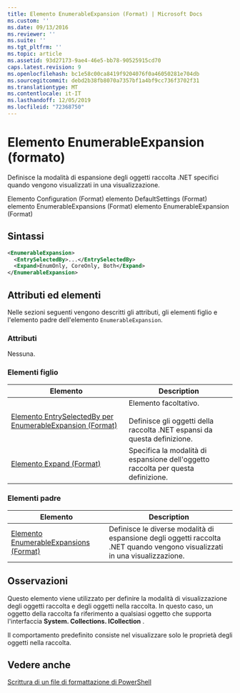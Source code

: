 ```yaml
---
title: Elemento EnumerableExpansion (Format) | Microsoft Docs
ms.custom: ''
ms.date: 09/13/2016
ms.reviewer: ''
ms.suite: ''
ms.tgt_pltfrm: ''
ms.topic: article
ms.assetid: 93d27173-9ae4-46e5-bb78-90525915cd70
caps.latest.revision: 9
ms.openlocfilehash: bc1e58c00ca8419f9204076f0a46050281e704db
ms.sourcegitcommit: debd2b38fb8070a7357bf1a4bf9cc736f3702f31
ms.translationtype: MT
ms.contentlocale: it-IT
ms.lasthandoff: 12/05/2019
ms.locfileid: "72368750"
---
```

# <a name="enumerableexpansion-element-format"></a>Elemento EnumerableExpansion (formato)

Definisce la modalità di espansione degli oggetti raccolta .NET specifici quando vengono visualizzati in una visualizzazione.

Elemento Configuration (Format) elemento DefaultSettings (Format) elemento EnumerableExpansions (Format) elemento EnumerableExpansion (Format)

## <a name="syntax"></a>Sintassi

```xml
<EnumerableExpansion>
  <EntrySelectedBy>...</EntrySelectedBy>
  <Expand>EnumOnly, CoreOnly, Both</Expand>
</EnumerableExpansion>
```

## <a name="attributes-and-elements"></a>Attributi ed elementi

Nelle sezioni seguenti vengono descritti gli attributi, gli elementi figlio e l'elemento padre dell'elemento `EnumerableExpansion`.

### <a name="attributes"></a>Attributi

Nessuna.

### <a name="child-elements"></a>Elementi figlio

|Elemento|Description|
|-------------|-----------------|
|[Elemento EntrySelectedBy per EnumerableExpansion (Format)](./entryselectedby-element-for-enumerableexpansion-format.md)|Elemento facoltativo.<br /><br /> Definisce gli oggetti della raccolta .NET espansi da questa definizione.|
|[Elemento Expand (Format)](./expand-element-format.md)|Specifica la modalità di espansione dell'oggetto raccolta per questa definizione.|

### <a name="parent-elements"></a>Elementi padre

|Elemento|Description|
|-------------|-----------------|
|[Elemento EnumerableExpansions (Format)](./enumerableexpansions-element-format.md)|Definisce le diverse modalità di espansione degli oggetti raccolta .NET quando vengono visualizzati in una visualizzazione.|

## <a name="remarks"></a>Osservazioni

Questo elemento viene utilizzato per definire la modalità di visualizzazione degli oggetti raccolta e degli oggetti nella raccolta. In questo caso, un oggetto della raccolta fa riferimento a qualsiasi oggetto che supporta l'interfaccia **System. Collections. ICollection** .

Il comportamento predefinito consiste nel visualizzare solo le proprietà degli oggetti nella raccolta.

## <a name="see-also"></a>Vedere anche

[Scrittura di un file di formattazione di PowerShell](./writing-a-powershell-formatting-file.md)
